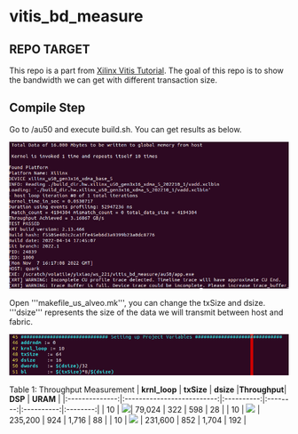 # vitis_bd_measure

## REPO TARGET
This repo is a part from [Xilinx Vitis Tutorial](https://github.com/Xilinx/Vitis-Tutorials/blob/2022.1/Hardware_Acceleration/Feature_Tutorials/07-using-hbm/3_BW_Explorations.md). The goal of this repo is to show the bandwidth we can get with different transaction size.

## Compile Step
Go to <ROOT>/au50 and execute build.sh. You can get results as below.

![](images/init_run.png)

Open '''makefile_us_alveo.mk''', you can change the txSize and dsize. '''dsize''' represents the size of the data we will transmit between host and fabric.

![](images/makefile.png)
  
Table 1: Throughput Measurement
|  **krnl_loop** | **txSize**              |  **dsize**   |**Throughput**| **DSP**    | **URAM** |
|:--------------:|:--------------------------:|:----------:|:--------:|:----------:|:--------:|
|  10     | ![](./images/ultra96_1.png)| 79,024     | 322      | 598        | 28       |
|  10      | ![](./images/zcu102_1.png) | 235,200    | 924      | 1,716      | 88       |
|  10      | ![](./images/zcu102_2.png) | 231,600    | 852      | 1,704      | 192      |
